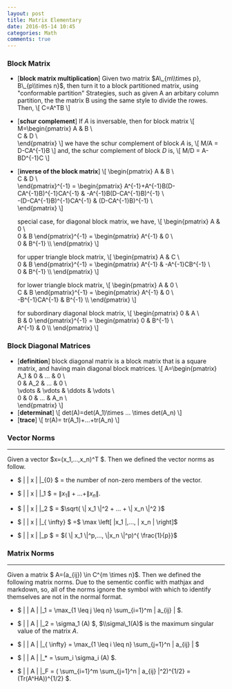 ```yaml
---
layout: post
title: Matrix Elementary
date: 2016-05-14 10:45
categories: Math
comments: true
---
```


### Block Matrix ###
- [**block matrix multiplication**] Given two matrix $A\_{m\\times p}, B\_{p\\times n}$, then turn it to a block partitioned matrix, using "conformable partition" Strategies, such as given A an arbitary column partition, the the matrix B using the same style to divide the rowes. Then,
\\[
C=A^TB
\\]

- [**schur complement**]
If $A$ is inversable, then for block matrix 
\\[
M=\\begin{pmatrix}
A \& B \\\
C \& D \\\
\\end{pmatrix}
\\]
we have the schur complement of block $A$ is,
\\[
M/A = D-CA^{-1}B
\\]
and, the schur complement of block $D$ is,
\\[
M/D = A-BD^{-1}C
\\]

- [**inverse of the block matrix**]
\\[
\\begin{pmatrix}
A \& B \\\
C \& D \\\
\\end{pmatrix}^{-1} = \\begin{pmatrix} 
A^{-1}+A^{-1}B(D-CA^{-1}B)^{-1}CA^{-1} \& -A^{-1}B(D-CA^{-1}B)^{-1} \\\
-(D-CA^{-1}B)^{-1}CA^{-1} \& (D-CA^{-1}B)^{-1} \\\
\\end{pmatrix}
\\]

    special case, for diagonal block matrix, we have,
\\[
\\begin{pmatrix}
A \& 0 \\\
0 \& B
\\end{pmatrix}^{-1} = \\begin{pmatrix} A^{-1} \& 0  \\\
0 \& B^{-1} \\\ \\end{pmatrix}
\\]

    for upper triangle block matrix,
\\[
\\begin{pmatrix}
A \& C \\\
0 \& B
\\end{pmatrix}^{-1} = \\begin{pmatrix} A^{-1} \& -A^{-1}CB^{-1} \\\
0 \& B^{-1} \\\ \\end{pmatrix}
\\]

    for lower triangle block matrix,
\\[
\\begin{pmatrix}
A \& 0 \\\
C \& B
\\end{pmatrix}^{-1} = \\begin{pmatrix} A^{-1} \& 0  \\\
-B^{-1}CA^{-1} \& B^{-1} \\\ \\end{pmatrix}
\\]

    for subordinary diagonal block matrix,
\\[
\\begin{pmatrix}
0 \& A \\\
B \& 0
\\end{pmatrix}^{-1} = \\begin{pmatrix} 0 \& B^{-1} \\\
A^{-1} \& 0 \\\ \\end{pmatrix}
\\]   



### Block Diagonal Matrices ###
- [**definition**] block diagonal matrix is a block matrix that is a square matrix, and having main diagonal block matrices.
\\[
A=\\begin{pmatrix}
A\_1 \& 0 \& ... \& 0 \\\
0 \& A\_2 \& ... \& 0 \\\
\\vdots \& \\vdots \& \\ddots \& \\vdots \\\
0 \& 0 \& ... \& A\_n \\\
\\end{pmatrix}
\\]
- [**determinat**] 
\\[
det(A)=det(A\_1)\\times ... \\times det(A\_n)
\\]
- [**trace**]
\\[
tr(A)= tr(A\_1)+...+tr(A\_n)
\\]





### Vector Norms ###
-------
Given a vector $x=(x_1,...,x_n)^T $. Then we defined the vector norms as follow.

-  $ \| \| x \| \|_{0} $  = the number of non-zero members of the vector.

-  $ \| \| x \| \|_1 $ = $\| x_1 \| + ... + \| x_n \|$.

-  $ \| \| x \| \|_2 $ = $\sqrt{ \| x_1 \|^2 + ... + \| x_n \|^2 }$
-  $ \| \| x \| \|_{ \infty} $ =$ \max \left[ \|x_1 \|,..., \| x_n \| \right]$
-  $ \| \| x \| \|_p $  = $( \| x_1 \|^p,..., \|x_n \|^p)^{ \frac{1}{p}}$


### Matrix Norms ###
-------
Given a matrix $ A=(a_{ij}) \in C^{m \times n}$. Then we defined the following matrix norms. Due to the sementic conflic with mathjax and markdown, so, all of the norms ignore the symbol with which to identify themselves are not in the normal format.

- $  \| \| A \| \|\_1  =  \\max_{1 \leq j \leq n} \\sum\_{i=1}^m \| a\_{ij} \| $.

- $ \| \| A \| \|\_2   =  \\sigma\_1 (A) $, $\\sigma\_1(A)$ is the maximum singular value of the matrix $A$.

- $  \| \| A \| \|\_{ \\infty}  =  \\max_{1 \leq i \leq n} \\sum\_{j=1}^n \| a\_{ij} \| $

- $  \| \| A \| \|\_*  =  \\sum_i \\sigma\_i (A) $.

- $  \| \| A \| \|\_F = ( \\sum\_{i=1}^m \\sum\_{j=1}^n \| a\_{ij} \|^2)^{1/2} = (Tr(A^HA))^{1/2} $.
